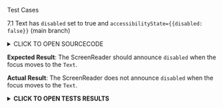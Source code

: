 Test Cases

7.1 Text has `disabled` set to true and `accessibilityState={{disabled: false}}`  (main branch)

<details><summary>CLICK TO OPEN SOURCECODE</summary>
<p>

```javascript
<Text
  style={styles.text}
  onPress={() => console.warn('onPress')}
  disabled
  accessibilityState={{disabled: false}}>
  This is a Text
</Text>
```

</p>
</details>

**Expected Result**:
The ScreenReader should announce `disabled` when the focus moves to the `Text`.

**Actual Result**:
The ScreenReader does not announce `disabled` when the focus moves to the `Text`.

**<details><summary>CLICK TO OPEN TESTS RESULTS</summary>**
<p>

<video src="https://user-images.githubusercontent.com/24992535/153145560-71dc56d2-f418-467d-98ca-6b51c2c43e69.mp4" width="1000" />

</p>
</details>
